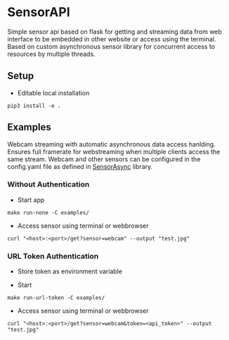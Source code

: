 # SensorAPI

Simple sensor api based on flask for getting and streaming data from web interface to be embedded in other website or access using the terminal. Based on custom asynchronous sensor library for concurrent access to resources by multiple threads.

## Setup

* Editable local installation

```shell
pip3 install -e .
```

## Examples

Webcam streaming with automatic asynchronous data access hanlding. Ensures full framerate for webstreaming when multiple clients access the same stream. Webcam and other sensors can be configured in the config.yaml file as defined in [SensorAsync](https://github.com/Etbelo/SensorAsync) library.

### Without Authentication

* Start app 

```shell
make run-none -C examples/
```

* Access sensor using terminal or webbrowser

```shell
curl "<host>:<port>/get?sensor=webcam" --output "test.jpg"
```

### URL Token Authentication

* Store token as environment variable

* Start

```shell
make run-url-token -C examples/
```

* Access sensor using terminal or webbrowser

```shell
curl "<host>:<port>/get?sensor=webcam&token=<api_token>" --output "test.jpg"
```
